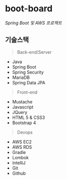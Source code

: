 # boot-board
_Spring Boot 및 AWS 프로젝트_

## 기술스택

> Back-end/Server

- Java
- Spring Boot
- Spring Security
- MariaDB
- Spring Data JPA

> Front-end

- Mustache
- Javascript
- JQuery
- HTML 5 & CSS3
- Bootstrap 4

> Devops

- AWS EC2
- AWS RDS
- Gradle
- Lombok
- IntelliJ
- Git
- Github
